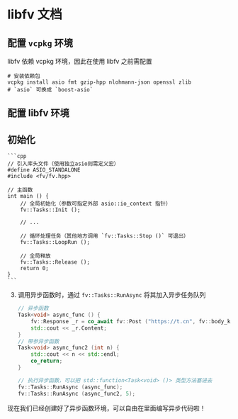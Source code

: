# libfv 文档

## 配置 `vcpkg` 环境

libfv 依赖 vcpkg 环境，因此在使用 libfv 之前需配置

```
# 安装依赖包
vcpkg install asio fmt gzip-hpp nlohmann-json openssl zlib
# `asio` 可换成 `boost-asio`
```

## 配置 libfv 环境



## 初始化
	```cpp
	// 引入库头文件（使用独立asio则需定义宏）
	#define ASIO_STANDALONE
	#include <fv/fv.hpp>

	// 主函数
	int main () {
		// 全局初始化（参数可指定外部 asio::io_context 指针）
		fv::Tasks::Init ();

		// ...

		// 循环处理任务（其他地方调用 `fv::Tasks::Stop ()` 可退出）
		fv::Tasks::LoopRun ();

		// 全局释放
		fv::Tasks::Release ();
		return 0;
	}
	```
3. 调用异步函数时，通过 `fv::Tasks::RunAsync` 将其加入异步任务队列
	```cpp
	// 异步函数
	Task<void> async_func () {
		fv::Response _r = co_await fv::Post ("https://t.cn", fv::body_kv ("a", "aaa"));
		std::cout << _r.Content;
	}
	// 带参异步函数
	Task<void> async_func2 (int n) {
		std::cout << n << std::endl;
		co_return;
	}

	// 执行异步函数，可以把 std::function<Task<void> ()> 类型方法塞进去
	fv::Tasks::RunAsync (async_func);
	fv::Tasks::RunAsync (async_func2, 5);
	```

现在我们已经创建好了异步函数环境，可以自由在里面编写异步代码啦！
